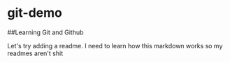 # git-demo

##Learning Git and Github

Let's try adding a readme. I need to learn how this markdown works so my readmes aren't shit
